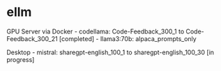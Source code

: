 # ellm

GPU Server via Docker
    - codellama: Code-Feedback_300_1 to Code-Feedback_300_21 [completed]
    - llama3:70b: alpaca_prompts_only

Desktop
    - mistral: sharegpt-english_100_1 to sharegpt-english_100_30 [in progress]
